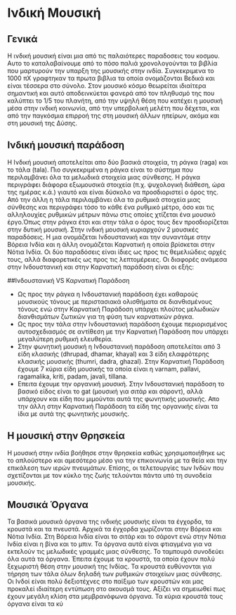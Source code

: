 # Ινδική Μουσική 

## Γενικά
Η ινδική μουσική είναι μια από τις παλαιότερες παραδοσεις του κοσμου. Αυτο το καταλαβαίνουμε από το πόσο παλιά χρονολογούνται τα βιβλία που μαρτυρούν την
υπαρξη της μουσικής στην ινδία. Συγκεκριμενα το 1000 πΧ γραφτηκαν τα πρωτα βιβλια τα οποία ονομάζονται Βεδικά και είναι τέσσερα στο σύνολο. 
Στον μουσικό κόσμο θεωρείται ιδιαίτερα σημαντική και αυτό αποδεινκύεται φανερά από τον πληθυσμό της που καλύπτει το 1/5 του πλανήτη, από την υψηλή θέση που κατέχει η μουσική μέσα στην ινδική κοινωνία, από την υπερβολική μελέτη που δέχεται, και από την παγκόσμια επιρροή της στη μουσική άλλων ηπείρων, ακόμα και στη μουσική της Δύσης.

## Ινδική μουσική παράδοση
Η Ινδική μουσική αποτελείται απο δύο βασικά στοιχεία, τη ράγκα (raga) και το τάλα (tala). Πιο συγκεκριμένα η ράγκα είναι το σύστημα που περιλαμβάνει όλα τα μελωδικά στοιχεία μιας σύνθεσης. Η ράγκα περιγράφει διάφορα εξωμουσικά στοιχεία (π.χ. ψυχολογική διάθεση, ώρα της ημέρας κ.ά.) γιαυτό και είναι δύσκολο να προσδιοριστεί ο όρος της. Από την άλλη η τάλα περιλαμβάνει όλα τα ρυθμικά στοιχεία μιας σύνθεσης και περιγράφει τόσο το κάθε ένα ρυθμικό μέτρο, όσο και τις αλληλουχίες ρυθμικών μέτρων πάνω στις οποίες χτίζεται ένα μουσικό έργο.Όπως στην ράγκα έτσι και στην τάλα ο όρος τους δεν προσδιορίζεται στην δυτική μουσική.
Στην ινδική μουσική κυριαρχούν 2 μουσικές παραδόσεις. Η μια ονομάζεται Ινδουστανική και την συναντάμε στην Βόρεια Ινδία και η άλλη ονομάζεται Καρνατική η οποία βρίσκεται στην Νότια Ινδία. Οι δύο παραδόσεις είναι ίδιες ως προς τις θεμελιώδεις αρχές τους, αλλά διαφορετικές ως προς τις λεπτομέρειες. 
Οι διαφορές ανάμεσα στην Ινδουστανική και στην  Καρνατική παράδοση είναι οι εξής:

##Ινδουστανική VS Καρνατική Παράδοση                          
- Ως προς την ράγκα η Ινδουστανική παράδοση έχει καθαρούς μουσικούς τόνους με περιστασιακά ολισθήματα σε διανθισμένους τόνους ενώ στην Καρνατική Παράδοση υπάρχει πλούτος μελωδικών διανθισμάτων ζωτικών για τη φύση των καρνατικών ράγκα. 
- Ως προς την τάλα στην Ινδουστανική παράδοση έχουμε περιορισμένος αυτοσχεδιασμός σε αντίθεση με την Καρνατική Παράδοση που υπάρχει μεγαλύτερη ρυθμική ελευθερία.
- Στην φωνητική μουσική η Ινδουστανική παράδοση αποτελείται από 3 είδη κλασικής (dhrupad, dhamar, khayal) και 3 είδη ελαφρότερης κλασικής μουσικής (thumri, dadra, ghazal). Στην Καρνατική Παράδοση έχουμε 7 κύρια είδη μουσικής τα οποία είναι η varnam, pallavi, ragamalika, kriti, padam, javali, tillana. 
- Επειτα έχουμε την οργανική μουσική. Στην Ινδουστανική παράδοση το βασικό είδος είναι το  gat (μουσική για σιτάρ και σάροντ), αλλά υπάρχουν και είδη που μιμούνται αυτά της φωνητικής μουσικής. Απο την άλλη στην Καρνατική Παράδοση τα είδη της οργανικής είναι τα ίδια με αυτά της φωνητικής μουσικής.

## Η μουσική στην Θρησκεία
Η μουσική στην ινδία βοήθησε στην θρησκεία καθώς χρησιμοποιήθηκε ως το απλούστερο και αμεσότερο μέσο για την επικοινωνία με τα θεία και την επικάλεση των ιερών πνευμάτων. Επίσης, οι τελετουργίες των Ινδών που σχετίζονται με τον κύκλο της ζωής τελούνται πάντα υπό τη συνοδεία μουσικής.

## Μουσικά Όργανα 
Τα βασικά μουσικά όργανα της ινδικής μουσικής είναι τα έγχορδα, τα κρουστά και τα πνευστά. Αρχικά τα έγχορδα χωρίζονται στην Βόρεια και Νότια Ινδία. Στη Βόρεια Ινδία είναι το σιτάρ και το σάροντ ενώ στην Νότια Ινδία είναι η βίνα και το μπιν. Τα όργανα αυτά είναι φτιαγμένα για να εκτελούν τις μελωδικές γραμμές μιας σύνθεσης. Το ταμπουρά συνοδεύει όλα αυτά τα όργανα. Έπειτα έχουμε τα κρουστά, τα οποία έχουν πολύ ξεχωριστή θέση στην μουσική της Ινδίας. Τα κρουστά ευθύνονται για τήρηση των τάλα όλων δηλαδή των ρυθμικών στοιχείων μιας σύνθεσης. Οι Ινδοί είναι πολύ δεξιοτέχνες στο παίξιμο των κρουστών και μας προκαλεί ιδιαίτερη εντύπωση στο ακουσμά τους. Αξίζει να σημειωθεί πως έχουν μεγάλη κλίση στα μεμβρανόφωνα όργανα. Τα κύρια κρουστά τους όργανα είναι τα κύ
